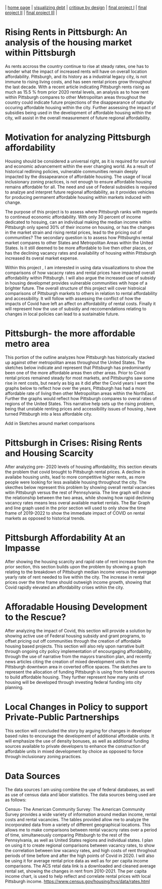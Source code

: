 | [home page](https://cmustudent.github.io/tswd-portfolio-templates/) | [visualizing debt](visualizing-government-debt) | [critique by design](critique-by-design) | [final project I](final-project-part-one) | [final project II](final-project-part-two) | [final project III](final-project-part-three) |

# Rising Rents in Pittsburgh: An analysis of  the housing market within Pittsburgh 
As rents accross the country continue to rise at steady rates, one has to wonder what the impact of increased rents will have on overall location affordability. Pittsburgh, and its history as a industrial legacy city, is not immune to rising living costs, and has seen rental prices grow throughout the last decade. 
With a recent article indicating Pittsburgh rents rising as much as 15.5 % from prior 2020 rental levels, an analysis as to how  rent within Pittsburgh compares to other Metropolitan areas throughout the country could indicate future projections of the disappearance of naturally occuring affordable housing within the city. 
Further assessing the impact of subsidies being used in the development of affordable housing within the city, will assist in the overall measurement of future regional affordability. 

# Motivation for analyzing Pittsburgh affordability
Housing should be considered a universal right, as it is required for survival and economic advancement within the ever changing world. As a result of historical redlining policies, vulnerable communities remain deeply impacted by the dissapearance of affordable housing. The usage of local inclusionary zoning practices, is not enough to ensure affordable housing remains affordable for all. The need and use of Federal subsidies is required to analzye and interpret future regional affordability, as it provides vehicles for producing permanent affordable housing within markets induced with change. 

The purpose of this project is to assess where Pittsburgh ranks with regards to contineud economic affordability. With only 30 percent of income dedicated to hosuing, can an individual making the median income within Pittsburgh only spend 30% of their income on housing, or has the changes in the market strain and rising rental prices, lead to the pricing out of communities? The secondary question is to assess how Pittsburghs rental market compares to other States and Metropolitan Areas within the United States. Is it still deemed to be more affordable to live then other places, or has the declining vacancy rates and availability of housing within Pittsburgh increased its overal market expense. 

Within this project , I am interested in using data visualizations to show the comparisons of how vacacny rates and rental prices have impacted overall affordability within  Pittsburgh. I will also argue the increased use of subsidy in housing developmet provides vulnerable communities wtih hope of a brighter future. The overall structure of this project will cover histroical comparisons of Pittsburgh markets to others in relation to rental affordability and accessibility. It will follow with assessing the conflict of how the impacts of Covid have left an affect on affordability of rental costs. Finally it will represent how the use of subsidiy and reccomendations relating to changes in local policies can lead to a sustainable future. 

# Pittsburgh- the more affordable metro area
This portion of the outline analyzes how Pittsburgh has historically stacked up against other  metropolitan areas throughout the United States. The sketches below indicate and represent that Pittsburgh has predominantly been one of the more affordable areas then other areas. Prior to Covid rental prices remained steady for most markets, and Pittsburghs saw some rise in rent costs, but nearly as big as it did after the Covid years  I want the graphs below to reflect how over the years, Pittsburgh has had a more affordable rate of living then other Metropolitan areas within the NorthEast. Further the graphs would reflect how Pittsburgh compares to overal rates  of regions of the United States. This narrative help sets up the rising problem, being that unstable renting prices and accessibility issues of housing , have turned Pittsburgh into a less affordable city.


Add in Sketches around market comparisons 





# Pittsburgh in Crises: Rising Rents and  Housing Scarcity
After analyzing pre- 2020 levels of housing affordability, this section elevats the problem that covid brought to Pittsburgh rental prices. A decline in availabe housing units, lead to more competitive higher rents, as more people were looking for less available housing throughout the city. The skecthes below represent this problem by showing overall rental vacancies witin Pittsburgh  versus the rest of Pennsylvania. The line graph will show the relationship between the two areas, while showing how rapid declining vacancy rates means less overal available market rentals.  The Bar Graph and line graph used in the prior section will used to only show the time frame of 2019-2022 to show the immediate impact of COVID on rental markets as opposed to historical trends. 




# Pittsburgh Affordability At an Impasse
After showing the  housing scarcity and rapid rate of rent increase from the prior section, this section builds upon the problem by showing a graph relating to the breakdown of  Pittsburgh median income versus the avergage yearly rate of rent needed to live within the city. The increase in rental prices over the time frame should  outweigh income growth, showing that Covid rapidly elevated an affordability crises wtihin the city. 




# Afforadable Housing Development to the Rescue?

After analyzing the impact of Covid, this section will provide a solution by showing active use of Federal housing subsidy and grant  programs, to offset pricing out off communities through the creation of affordable housing based projects. This section will also rely upon narrative built through ongoing city policy implementation of encourgaging affordability, through the use of narrative from the mayors transition plan, and recently news articles citing the creation of mixed development units in the Pittsburgh downtwon area in coverted office spaces.  The sketches are to represent the allocation of funding Pittsburgh is using from federal sources to build affordable housing. They further represent how many units of housing will be developed through investing federal funding into city planning. 



# Local Changes in Policy to support Private-Public Partnerships

This section will  concluded the story by arguing for changes in developer based rules to encourage the development of additional affordable units. It will emphasize the use  of density bonuses,  as well as additional funding sources available to private developers to enhance the construction of affordable units in mixed development by choice as opposed to force through inclusionary zoning practices. 


# Data Sources

The data sources I am using combine the use of federal databases, as well as use of census data and labor statistics. The data sources being used are as follows:

Census- The American Community Survey:
The American Community Survey provides a wide variety of information around median income, rental costs and rental vacancies. The tables provided allow me to analyze the incorporated data from a variety of different geographical locations. This allows me to make comparisons between  rental vacacny rates over a period of time, simultaneously comparing Pittsburgh to the rest of the Pennsylvania, as well as United States regions and individual states.  I plan on using it to create regional comparisons between vacancy rates, to show the correlation between low vacancy rates, and high costs of rent throghout periods of time before and after the high points of Covid in 2020. I will also be using it for average rental price data as well as for per capita income comparisons. The ACS retal data link is a downloaded and cleaned average rental set, showing the changes in rent from 2010-2021. The per capita income chart, is used to help reflect and correlate rental prices with local Pittsburgh income.
https://www.census.gov/housing/hvs/data/rates.html


